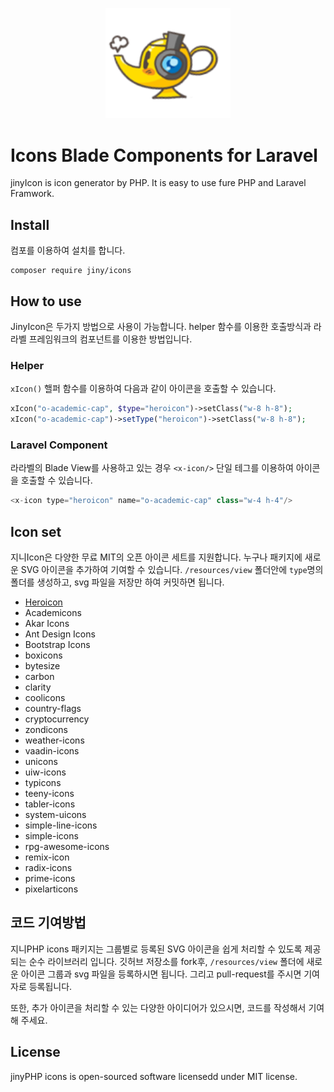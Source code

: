 <p align="center">
    <a href="#">
        <img src="./images/jiny.png" width="200">
    </a>
</p>

# Icons Blade Components for Laravel
jinyIcon is icon generator by PHP. It is easy to use fure PHP and Laravel Framwork.

## Install
컴포를 이용하여 설치를 합니다.
```
composer require jiny/icons
```

## How to use
JinyIcon은 두가지 방법으로 사용이 가능합니다. helper 함수를 이용한 호출방식과 라라벨 프레임워크의 컴포넌트를 이용한 방법입니다.

### Helper 
`xIcon()` 핼퍼 함수를 이용하여 다음과 같이 아이콘을 호출할 수 있습니다.
```php
xIcon("o-academic-cap", $type="heroicon")->setClass("w-8 h-8");
xIcon("o-academic-cap")->setType("heroicon")->setClass("w-8 h-8");
```

### Laravel Component
라라벨의 Blade View를 사용하고 있는 경우 `<x-icon/>` 단일 테그를 이용하여 아이콘을 호출할 수 있습니다.

```php
<x-icon type="heroicon" name="o-academic-cap" class="w-4 h-4"/>
```

## Icon set
지니Icon은 다양한 무료 MIT의 오픈 아이콘 세트를 지원합니다. 누구나 패키지에 새로운 SVG 아이콘을 추가하여
기여할 수 있습니다. `/resources/view` 폴더안에 `type`명의 폴더를 생성하고, svg 파일을 저장만 하여 커밋하면 됩니다.

* [Heroicon](https://heroicons.com/)
* Academicons
* Akar Icons
* Ant Design Icons
* Bootstrap Icons
* boxicons
* bytesize
* carbon
* clarity
* coolicons
* country-flags
* cryptocurrency
* zondicons
* weather-icons
* vaadin-icons
* unicons
* uiw-icons
* typicons
* teeny-icons
* tabler-icons
* system-uicons
* simple-line-icons
* simple-icons
* rpg-awesome-icons
* remix-icon
* radix-icons
* prime-icons
* pixelarticons
















## 코드 기여방법
지니PHP icons 패키지는 그룹별로 등록된 SVG 아이콘을 쉽게 처리할 수 있도록 제공되는
순수 라이브러리 입니다. 깃허브 저장소를 fork후, `/resources/view` 폴더에 새로운 아이콘 그룹과 
svg 파일을 등록하시면 됩니다. 그리고 pull-request를 주시면 기여자로 등록됩니다.

또한, 추가 아이콘을 처리할 수 있는 다양한 아이디어가 있으시면, 코드를 작성해서 기여해 주세요.





## License
jinyPHP icons is open-sourced software licensedd under MIT license.
